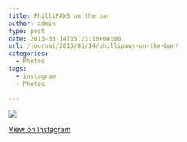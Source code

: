 ```yaml
---
title: PhilliPAWS on the bar
author: admin
type: post
date: 2013-03-14T15:23:18+00:00
url: /journal/2013/03/14/phillipaws-on-the-bar/
categories:
  - Photos
tags:
  - instagram
  - Photos

---
```

![][1]

<p class="view-instagram">
  <a href="http://instagr.am/p/W176rcqliF/">View on Instagram</a>
</p>

 [1]: http://lobban.org/wordpress//HLIC/07a66653386862caf6d859aad3614194.jpg
